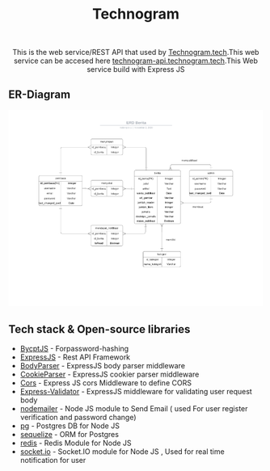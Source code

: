 
<h1 align="center">Technogram</h1></br>
<p align="center">  
This is the web service/REST API  that used by <a href="https://technogram.tech">Technogram.tech</a>.This web service can be accesed here  <a href="https://technogram-api.technogram.tech/">technogram-api.technogram.tech</a>.This Web service build with Express JS 
</p>

## ER-Diagram
<img src="/server/preview/erd.png" alt="This is ER DIAGRAM"></img>

## Tech stack & Open-source libraries
- [BycptJS](https://github.com/kelektiv/node.bcrypt.js/) - Forpassword-hashing
- [ExpressJS](https://github.com/expressjs/express) - Rest API Framework
- [BodyParser](https://github.com/expressjs/body-parser) - ExpressJS body parser middleware
- [CookieParser](https://github.com/expressjs/cookie-parser) - ExpressJS cookier parser middleware
- [Cors](https://github.com/expressjs/cors) - Express JS cors Middleware to define CORS
- [Express-Validator](https://github.com/express-validator/express-validator) - ExpressJS middleware for validating user request body
- [nodemailer](https://github.com/nodemailer/nodemailer) - Node JS module to Send Email ( used For user register verification and password change)
- [pg](https://github.com/brianc/node-postgres) - Postgres DB for Node JS
- [sequelize](https://github.com/sequelize/sequelize) - ORM for Postgres 
- [redis](https://github.com/NodeRedis/node-redis) - Redis Module for Node JS
- [socket.io](https://github.com/socketio/socket.io) - Socket.IO module for Node JS , Used for real time notification for user




